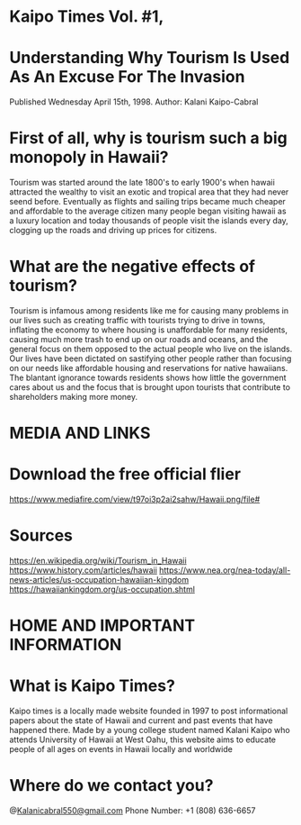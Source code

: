 # Kaipo Times Vol. #1, 
# Understanding Why Tourism Is Used As An Excuse For The Invasion
Published Wednesday April 15th, 1998. 
Author: Kalani Kaipo-Cabral

# First of all, why is tourism such a big monopoly in Hawaii?
Tourism was started around the late 1800's to early 1900's when hawaii attracted the wealthy to visit an exotic and tropical area that they had 
never seend before. Eventually as flights and sailing trips became much cheaper and affordable to the average citizen many people began visiting 
hawaii as a luxury location and today thousands of people visit the islands every day, clogging up the roads and driving up prices for citizens.

# What are the negative effects of tourism?
Tourism is infamous among residents like me for causing many problems in our lives such as creating traffic with tourists trying to drive in towns, inflating the economy to where housing is unaffordable for many residents, causing much more trash to end up on our roads and oceans, and the general focus on them opposed to the actual people who live on the islands. Our lives have been dictated on sastifying other people rather than focusing on our needs like affordable housing and reservations for native hawaiians. The blantant ignorance towards residents shows how little the government cares about us and the focus that is brought upon tourists that contribute to shareholders making more money. 



# MEDIA AND LINKS


# Download the free official flier
https://www.mediafire.com/view/t97oi3p2ai2sahw/Hawaii.png/file# 

# Sources
  https://en.wikipedia.org/wiki/Tourism_in_Hawaii
  https://www.history.com/articles/hawaii
  https://www.nea.org/nea-today/all-news-articles/us-occupation-hawaiian-kingdom
  https://hawaiiankingdom.org/us-occupation.shtml

# HOME AND IMPORTANT INFORMATION


# What is Kaipo Times?
Kaipo times is a locally made website founded in 1997 to post informational papers about the state of Hawaii and current and past events that have happened there. Made by a young college student named Kalani Kaipo who attends University of Hawaii at West Oahu, this website aims to educate people of all ages on events in Hawaii locally and worldwide


# Where do we contact you?
@Kalanicabral550@gmail.com
Phone Number: +1 (808) 636-6657


